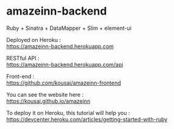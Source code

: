 # amazeinn-backend

Ruby + Sinatra + DataMapper + Slim + element-ui  

Deployed on Heroku :  
  https://amazeinn-backend.herokuapp.com  

RESTful API :  
  https://amazeinn-backend.herokuapp.com/api  

Front-end :  
  https://github.com/kousai/amazeinn-frontend  

You can see the website here :  
  https://kousai.github.io/amazeinn  

To deploy it on Heroku, this tutorial will help you :  
  https://devcenter.heroku.com/articles/getting-started-with-ruby  
